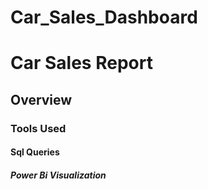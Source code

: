 # Car_Sales_Dashboard

# Car Sales Report

## Overview
### Tools Used
#### Sql Queries
##### Power Bi Visualization
